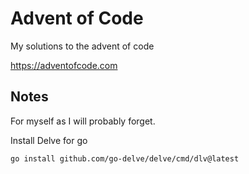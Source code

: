 # Advent of Code

My solutions to the advent of code

https://adventofcode.com

## Notes

For myself as I will probably forget.

Install Delve for go

```
go install github.com/go-delve/delve/cmd/dlv@latest
```
